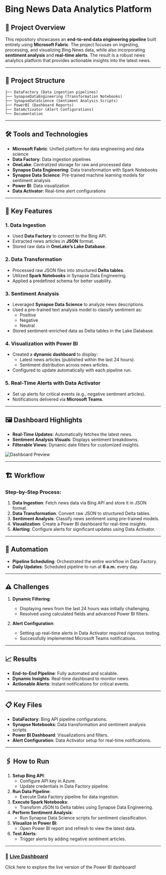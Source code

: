 # Bing News Data Analytics Platform

## 🚀 Project Overview
This repository showcases an **end-to-end data engineering pipeline** built entirely using **Microsoft Fabric**. The project focuses on ingesting, processing, and visualizing Bing News data, while also incorporating **sentiment analysis** and **real-time alerts**. The result is a robust news analytics platform that provides actionable insights into the latest news.

---

## 📂 Project Structure

```
├── DataFactory (Data ingestion pipelines)
├── SynapseDataEngineering (Transformation Notebooks)
├── SynapseDataScience (Sentiment Analysis Scripts)
├── PowerBI (Dashboard Reports)
├── DataActivator (Alert Configurations)
└── Documentation
```

---

## 🛠 Tools and Technologies
- **Microsoft Fabric**: Unified platform for data engineering and data science
- **Data Factory**: Data ingestion pipelines
- **OneLake**: Centralized storage for raw and processed data
- **Synapse Data Engineering**: Data transformation with Spark Notebooks
- **Synapse Data Science**: Pre-trained machine learning models for sentiment analysis
- **Power BI**: Data visualization
- **Data Activator**: Real-time alert configurations

---

## 🌟 Key Features

### 1. **Data Ingestion**
- Used **Data Factory** to connect to the Bing API.
- Extracted news articles in **JSON** format.
- Stored raw data in **OneLake’s Lake Database**.

### 2. **Data Transformation**
- Processed raw JSON files into structured **Delta tables**.
- Utilized **Spark Notebooks** in Synapse Data Engineering.
- Applied a predefined schema for better usability.

### 3. **Sentiment Analysis**
- Leveraged **Synapse Data Science** to analyze news descriptions.
- Used a pre-trained text analysis model to classify sentiment as:
  - Positive
  - Negative
  - Neutral
- Stored sentiment-enriched data as Delta tables in the Lake Database.

### 4. **Visualization with Power BI**
- Created a **dynamic dashboard** to display:
  - Latest news articles (published within the last 24 hours).
  - Sentiment distribution across news articles.
- Configured to update automatically with each pipeline run.

### 5. **Real-Time Alerts with Data Activator**
- Set up alerts for critical events (e.g., negative sentiment articles).
- Notifications delivered via **Microsoft Teams**.

---

## 🖼 Dashboard Highlights
- **Real-Time Updates**: Automatically fetches the latest news.
- **Sentiment Analysis Visuals**: Displays sentiment breakdowns.
- **Filterable Views**: Dynamic date filters for customized insights.

![Dashboard Preview](https://via.placeholder.com/800x400)

---

## 🏗️ Workflow

### Step-by-Step Process:
1. **Data Ingestion**: Fetch news data via Bing API and store it in JSON format.
2. **Data Transformation**: Convert raw JSON to structured Delta tables.
3. **Sentiment Analysis**: Classify news sentiment using pre-trained models.
4. **Visualization**: Create a Power BI dashboard for real-time insights.
5. **Alerting**: Configure alerts for significant updates using Data Activator.

---

## 📅 Automation
- **Pipeline Scheduling**: Orchestrated the entire workflow in Data Factory.
- **Daily Updates**: Scheduled pipeline to run at **6 a.m.** every day.

---

## ⚠️ Challenges
1. **Dynamic Filtering**:
   - Displaying news from the last 24 hours was initially challenging.
   - Resolved using calculated fields and advanced Power BI filters.

2. **Alert Configuration**:
   - Setting up real-time alerts in Data Activator required rigorous testing.
   - Successfully implemented Microsoft Teams notifications.

---

## 📈 Results
- **End-to-End Pipeline**: Fully automated and scalable.
- **Dynamic Insights**: Real-time dashboard to monitor news.
- **Actionable Alerts**: Instant notifications for critical events.

---

## 📋 Key Files
- **DataFactory**: Bing API pipeline configurations.
- **Synapse Notebooks**: Data transformation and sentiment analysis scripts.
- **Power BI Dashboard**: Visualizations and filters.
- **Alert Configuration**: Data Activator setup for real-time notifications.

---

## 🖇️ How to Run
1. **Setup Bing API**:
   - Configure API key in Azure.
   - Update credentials in Data Factory pipeline.
2. **Run Data Pipeline**:
   - Execute Data Factory pipeline for data ingestion.
3. **Execute Spark Notebooks**:
   - Transform JSON to Delta tables using Synapse Data Engineering.
4. **Perform Sentiment Analysis**:
   - Run Synapse Data Science scripts for sentiment classification.
5. **Visualize in Power BI**:
   - Open Power BI report and refresh to view the latest data.
6. **Test Alerts**:
   - Trigger alerts by adding negative sentiment articles.

---

### 🔗 [Live Dashboard](#)
Click here to explore the live version of the Power BI dashboard!

